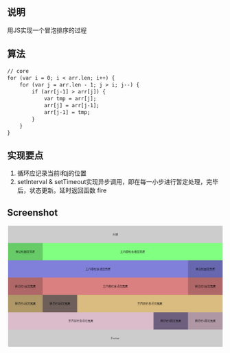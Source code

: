 ## 说明
用JS实现一个冒泡排序的过程

## 算法
	
	// core
	for (var i = 0; i < arr.len; i++) {
		for (var j = arr.len - 1; j > i; j--) {
			if (arr[j-1] > arr[j]) {
				var tmp = arr[j];
				arr[j] = arr[j-1];
				arr[j-1] = tmp;
			}
		}
	}

## 实现要点

1. 循环应记录当前i和j的位置
2. setInterval & setTimeout实现异步调用，即在每一小步进行暂定处理，完毕后，状态更新。延时返回函数 fire

## Screenshot
![screenshot.jpg](https://github.com/Yacent/FEtraining/blob/master/Holy_Grail_of_Layouts/screenshot.jpg?raw=true)
